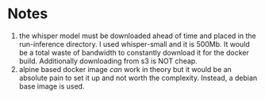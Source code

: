 # Notes 

1. the whisper model must be downloaded ahead of time and placed in the run-inference directory. I used whisper-small and it is 500Mb. It would be a total waste of bandwidth to constantly download it for the docker build. Additionally downloading from s3 is NOT cheap.
2. alpine based docker image _can_ work in theory but it would be an absolute pain to set it up and not worth the complexity. Instead, a debian base image is used.